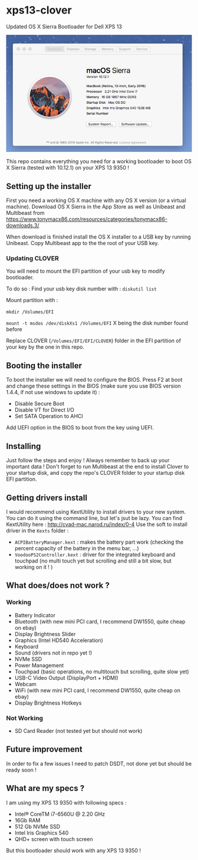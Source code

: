 # xps13-clover
Updated OS X Sierra Bootloader for Dell XPS 13

![Screenshot](/screenshots/screen1.png)

This repo contains everything you need for a working bootloader to boot OS X Sierra (tested with 10.12.1) on your XPS 13 9350 !

## Setting up the installer

First you need a working OS X machine with any OS X version (or a virtual machine). Download OS X Sierra in the App Store as well as Unibeast and Multibeast from https://www.tonymacx86.com/resources/categories/tonymacx86-downloads.3/

When download is finished install the OS X installer to a USB key by running Unibeast. Copy Multibeast app to the the root of your USB key.


### Updating CLOVER

You will need to mount the EFI partition of your usb key to modify bootloader.

To do so :
Find your usb key disk number with :
`diskutil list`

Mount partition with :

`mkdir /Volumes/EFI`

`mount -t msdos /dev/diskXs1 /Volumes/EFI` X being the disk number found before

Replace CLOVER (`/Volumes/EFI/EFI/CLOVER`) folder in the EFI partition of your key by the one in this repo.

## Booting the installer

To boot the installer we will need to configure the BIOS. Press F2 at boot and change these settings in the BIOS (make sure you use BIOS version 1.4.4, if not use windows to update it) 
:
- Disable Secure Boot
- Disable VT for Direct I/O
- Set SATA Operation to AHCI

Add UEFI option in the BIOS to boot from the key using UEFI.

## Installing 
Just follow the steps and enjoy !
Always remember to back up your important data !
Don't forget to run Multibeast at the end to install Clover to your startup disk, and copy the repo's CLOVER folder to your startup disk EFI partition.

## Getting drivers install
I would recommend using KextUtility to install drivers to your new system. You can do it using the command line, but let's jsut be lazy. You can find KextUtility here : http://cvad-mac.narod.ru/index/0-4
Use the soft to install driver in the `Kexts` folder :
- `ACPIBatteryManager.kext` : makes the battery part work (checking the percent capacity of the battery in the menu bar, ...)
- `VoodooPS2Controller.kext` : driver for the integrated keyboard and touchpad (no multi touch yet but scrolling and still a bit slow, but working on it ! )

## What does/does not work ?
### Working
- Battery Indicator
- Bluetooth (with new mini PCI card, I recommend DW1550, quite cheap on ebay)
- Display Brightness Slider
- Graphics (Intel HD540 Acceleration)
- Keyboard
- Sound (drivers not in repo yet !)
- NVMe SSD
- Power Management
- Touchpad (basic operations, no multitouch but scrolling, quite slow yet)
- USB-C Video Output (DisplayPort + HDMI)
- Webcam
- WiFi (with new mini PCI card, I recommend DW1550, quite cheap on ebay)
- Display Brightness Hotkeys

### Not Working
- SD Card Reader (not tested yet but should not work)

## Future improvement
In order to fix a few issues I need to patch DSDT, not done yet but should be ready soon !

## What are my specs ?
I am using my XPS 13 9350 with following specs :
- Intel® CoreTM i7-6560U @ 2.20 GHz
- 16Gb RAM
- 512 Gb NVMe SSD
- Intel Iris Graphics 540
- QHD+ screen with touch screen

But this bootloader should work with any XPS 13 9350 !






